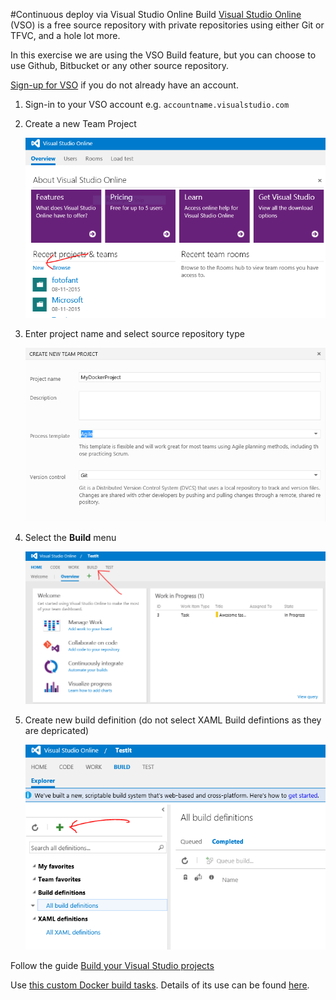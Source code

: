 #Continuous deploy via Visual Studio Online Build
[Visual Studio Online](https://www.visualstudio.com/en-us/products/what-is-visual-studio-online-vs.aspx) (VSO) is a free source repository with private repositories using either Git or TFVC, and a hole lot more.

In this exercise we are using the VSO Build feature, but you can choose to use Github, Bitbucket or any other source repository.

[Sign-up for VSO](https://www.visualstudio.com/en-us/products/what-is-visual-studio-online-vs.aspx) if you do not already have an account.

1. Sign-in to your VSO account e.g. `accountname.visualstudio.com`

2. Create a new Team Project

	![](CreateNewVsoProject.png)
	
3. Enter project name and select source repository type

	![](CreateVsoProjectDialog.png)
	
4. Select the **Build** menu

	![](SelectVsoBuildMenu.png)

5. Create new build definition (do not select XAML Build defintions as they are depricated)

	![](NewVsoBuildDefinition.png)
	
Follow the guide [Build your Visual Studio projects](https://www.visualstudio.com/get-started/build/build-your-app-vs)

Use [this custom Docker build tasks](https://github.com/colindembovsky/cols-agent-tasks). Details of its use can be found [here](http://www.colinsalmcorner.com/post/continuous-deployment-with-docker-and-build-vnext).


